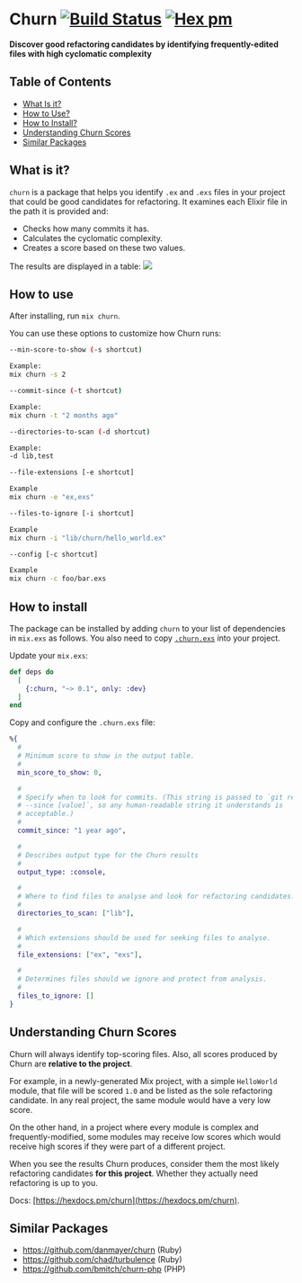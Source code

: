 # Churn [![Build Status](https://github.com/patrykwozinski/churn/workflows/CI/badge.svg)](https://github.com/patrykwozinski/churn/actions) [![Hex pm](https://img.shields.io/hexpm/v/churn.svg?style=flat)](https://hex.pm/packages/churn)

**Discover good refactoring candidates by identifying frequently-edited files with high cyclomatic complexity**

## Table of Contents
* [What Is it?](#what-is-it)
* [How to Use?](#how-to-use)
* [How to Install?](#how-to-install)
* [Understanding Churn Scores](#understanding-churn-scores)
* [Similar Packages](#similar-packages)

## What is it?
`churn` is a package that helps you identify `.ex` and `.exs` files in your project that could be good candidates for refactoring. It examines each Elixir file in the path it is provided and:
* Checks how many commits it has.
* Calculates the cyclomatic complexity.
* Creates a score based on these two values.

The results are displayed in a table:
![](asset/img/example.png)

## How to use

After installing, run `mix churn`.

You can use these options to customize how Churn runs:

```sh
--min-score-to-show (-s shortcut)

Example:
mix churn -s 2
```

```sh
--commit-since (-t shortcut)

Example:
mix churn -t "2 months ago"
```

```sh
--directories-to-scan (-d shortcut)

Example:
-d lib,test
```

```sh
--file-extensions [-e shortcut]

Example
mix churn -e "ex,exs"
```

```sh
--files-to-ignore [-i shortcut]

Example
mix churn -i "lib/churn/hello_world.ex"
```

```sh
--config [-c shortcut]

Example
mix churn -c foo/bar.exs
```

## How to install

The package can be installed by adding `churn` to your list of dependencies in `mix.exs` as follows.
You also need to copy [`.churn.exs`](.churn.exs) into your project.

Update your `mix.exs`:
```elixir
def deps do
  [
    {:churn, "~> 0.1", only: :dev}
  ]
end
```

Copy and configure the `.churn.exs` file:
```elixir 
%{
  #
  # Minimum score to show in the output table.
  #
  min_score_to_show: 0,

  #
  # Specify when to look for commits. (This string is passed to `git rev-list
  # --since [value]`, so any human-readable string it understands is
  # acceptable.)
  #
  commit_since: "1 year ago",

  #
  # Describes output type for the Churn results
  #
  output_type: :console,

  #
  # Where to find files to analyse and look for refactoring candidates.
  #
  directories_to_scan: ["lib"],

  #
  # Which extensions should be used for seeking files to analyse.
  #
  file_extensions: ["ex", "exs"],

  #
  # Determines files should we ignore and protect from analysis.
  #
  files_to_ignore: []
}
```

## Understanding Churn Scores

Churn will always identify top-scoring files.
Also, all scores produced by Churn are **relative to the project**.

For example, in a newly-generated Mix project, with a simple `HelloWorld` module, that file will be scored `1.0` and be listed as the sole refactoring candidate.
In any real project, the same module would have a very low score.

On the other hand, in a project where every module is complex and frequently-modified, some modules may receive low scores which would receive high scores if they were part of a different project.

When you see the results Churn produces, consider them the most likely refactoring candidates **for this project**.
Whether they actually need refactoring is up to you.

Docs: [https://hexdocs.pm/churn](https://hexdocs.pm/churn).

## Similar Packages
* https://github.com/danmayer/churn (Ruby)
* https://github.com/chad/turbulence (Ruby)
* https://github.com/bmitch/churn-php (PHP)
